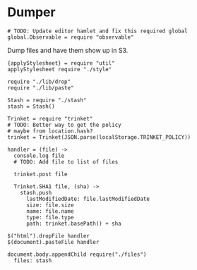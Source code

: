 Dumper
======

    # TODO: Update editor hamlet and fix this required global
    global.Observable = require "observable"

Dump files and have them show up in S3.

    {applyStylesheet} = require "util"
    applyStylesheet require "./style"

    require "./lib/drop"
    require "./lib/paste"

    Stash = require "./stash"
    stash = Stash()

    Trinket = require "trinket"
    # TODO: Better way to get the policy
    # maybe from location.hash?
    trinket = Trinket(JSON.parse(localStorage.TRINKET_POLICY))

    handler = (file) ->
      console.log file
      # TODO: Add file to list of files

      trinket.post file

      Trinket.SHA1 file, (sha) ->
        stash.push
          lastModifiedDate: file.lastModifiedDate
          size: file.size
          name: file.name
          type: file.type
          path: trinket.basePath() + sha

    $("html").dropFile handler
    $(document).pasteFile handler

    document.body.appendChild require("./files")
      files: stash
